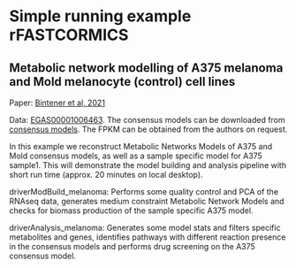 # Simple running example rFASTCORMICS
## Metabolic network modelling of A375 melanoma and Mold melanocyte (control) cell lines

Paper: [Bintener et al, 2021](https://pubmed.ncbi.nlm.nih.gov/37495601/)

Data: [EGAS00001006463](https://ega-archive.org/datasets/EGAD00001009089). 
The consensus models can be downloaded from [consensus models](https://github.com/sysbiolux/MelanomaPaper).
The FPKM can be obtained from the authors on request.

In this example we reconstruct Metabolic Networks Models of A375 and Mold consensus models, as well as a sample specific model for A375 sample1.
This will demonstrate the model building and analysis pipeline with short run time (approx. 20 minutes on local desktop).

driverModBuild_melanoma: Performs some quality control and PCA of the RNAseq data, generates medium constraint Metabolic Network Models and checks for biomass production of the sample specific A375 model.

driverAnalysis_melanoma: Generates some model stats and filters specific metabolites and genes, identifies pathways with different reaction presence in the consensus models
and performs drug screening on the A375 consensus model.
